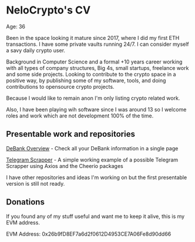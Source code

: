 # NeloCrypto's CV

Age: 36

Been in the space looking it mature since 2017, where I did my first ETH transactions. I have some private vaults running 24/7. I can consider myself a savy daily crypto user.

Background in Computer Science and a formal +10 years career working with all types of company structures, Big 4s, small startups, freelance work and some side projects. Looking to contribute to the crypto space in a positive way, by publishing some of my software, tools, and doing contributions to opensource crypto projects.

Because I would like to remain anon I'm only listing crypto related work.

Also, I have been playing wih software since I was around 13 so I welcome roles and work which are not development 100% of the time.

## Presentable work and repositories

[DeBank Overview](https://github.com/nelo-crypto/debank-overview) - Check all your DeBank information in a single page

[Telegram Scrapper](https://github.com/nelo-crypto/telegram-scrapper) - A simple working example of a possible Telegram Scrapper using Axios and the Cheerio packages

I have other repositories and ideas I'm working on but the first presentable version is still not ready.

## Donations

If you found any of my stuff useful and want me to keep it alive, this is my EVM address.

EVM Address: 0x26b9fD8EF7a6d2f0612D4953CE7A06Fe8d90dd66
